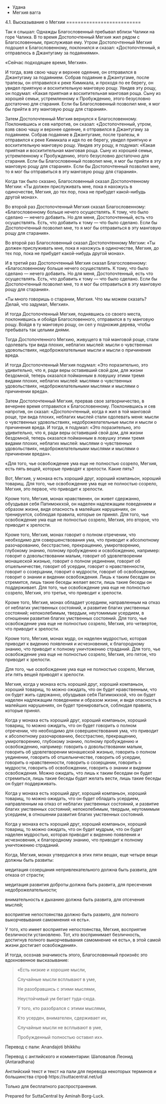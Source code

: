 









* Удана
* Мегхия вагга


4\.1\. Высказывание о Мегхии
\=\=\=\=\=\=\=\=\=\=\=\=\=\=\=\=\=\=\=\=\=\=\=\=\=\=



Так я слышал: Однажды Благословенный пребывал вблизи Чалики на горе Чалика\. В то время Достопочтенный Мегхия жил рядом с Благословенным, прислуживая ему\. Утром Достопочтенный Мегхия подошел к Благословенному, поклонился и сказал: «Достопочтенный, я отправлюсь в Джантугаму за подаяниями»\.


«Сейчас подходящее время, Мегхия»\.


И тогда, взяв свою чашу и верхнее одеяние, он отправился в Джантугаму за подаянием\. Собрав подаяние в Джантугаме, после трапезы, он отправился к реке Кимикала, и проходя по ее берегу, он увидел приятную и восхитительную манговую рощу\. Увидев эту рощу, он подумал: «Какая приятная и восхитительная манговая роща\. Сыну из хорошей семьи, устремленному к Пробуждению, этого безусловно достаточно для старания\. Если бы Благословенный позволил мне, я мог бы прийти в эту манговую рощу для старания»\.


Затем Достопочтенный Мегхия вернулся к Благословенному\. Поклонившись и сев напротив, он сказал: «Достопочтенный, утром, взяв свою чашу и верхнее одеяние, я отправился в Джантугаму за подаянием\. Собрав подаяние в Джантугаме, после трапезы, я отправился к реке Кимикала и идя по ее берегу, увидел приятную и восхитительную манговую рощу\. Увидев эту рощу, я подумал: «Какая приятная и восхитительная манговая роща\. Сыну из хорошей семьи, устремленному к Пробуждению, этого безусловно достаточно для старания\. Если бы Благословенный позволил мне, я мог бы прийти в эту манговую рощу для старания»\. Если бы Достопочтенный позволил мне, то я мог бы отправиться в эту манговую рощу для старания»\.


Когда так было сказано, Благословенный сказал Достопочтенному Мегхии: «Ты должен прислуживать мне, пока я нахожусь в одиночестве, Мегхия, до тех пор, пока не прибудет какой\-нибудь другой монах»\.


Во второй раз Достопочтенный Мегхия сказал Благословенному: «Благословенному больше нечего осуществлять\. К тому, что было сделано — нечего добавить\. Но для меня, Достопочтенный, есть что осуществлять\. Есть, что добавить к тому — что было сделано\. Если бы Достопочтенный позволил мне, то я мог бы отправиться в эту манговую рощу для старания»\.


Во второй раз Благословенный сказал Достопочтенному Мегхии: «Ты должен прислуживать мне, пока я нахожусь в одиночестве, Мегхия, до тех пор, пока не прибудет какой\-нибудь другой монах»\.


И в третий раз Достопочтенный Мегхия сказал Благословенному: «Благословенному больше нечего осуществлять\. К тому, что было сделано — нечего добавить\. Но для меня, Достопочтенный, есть что осуществлять\. Есть, что добавить к тому — что было сделано\. Если бы Достопочтенный позволил мне, то я мог бы отправиться в эту манговую рощу для старания»\.


«Ты много говоришь о старании, Мегхия\. Что мы можем сказать? Делай, что задумал, Мегхия»\.


И тогда Достопочтенный Мегхия, поднявшись со своего места, поклонившись и обойдя Благословенного, отправился в ту манговую рощу\. Войдя в ту манговую рощу, он сел у подножия дерева, чтобы пребывать так целыми днями\.


Тогда Достопочтенного Мегхию, живущего в той манговой роще, стали одолевать три вида плохих, неблагих мыслей: мысли о чувственных удовольствиях, недоброжелательные мысли и мысли о причинения вреда\.


И тогда Достопочтенный Мегхия подумал: «Это поразительно, это удивительно, что я, ради веры оставивший свой дом, для жизни бездомной, теперь оказался пойманным в ловушку этими тремя видами плохих, неблагих мыслей: мыслями о чувственных удовольствиях, недоброжелательными мыслями и мыслями о причинении вреда»\.


Затем Достопочтенный Мегхия, прервав свое затворничество, в вечернее время отправился к Благословенному\. Поклонившись и сев напротив, он сказал: «Достопочтенный, когда я жил в той манговой роще, три вида плохих, неблагих мыслей стали одолевать меня: мысли о чувственных удовольствиях, недоброжелательные мысли и мысли о причинения вреда\. И тогда, я подумал: «Это поразительно, это удивительно, что я, ради веры оставивший свой дом, для жизни бездомной, теперь оказался пойманным в ловушку этими тремя видами плохих, неблагих мыслей: мыслями о чувственных удовольствиях, недоброжелательными мыслями и мыслями о причинении вреда»»\.


«Для того, чье освобождение ума еще не полностью созрело, Мегхия, есть пять вещей, которые приводят к зрелости\. Какие пять?


Вот, Мегхия, у монаха есть хороший друг, хороший компаньон, хороший товарищ\. Для того, чье освобождение ума еще не полностью созрело, Мегхия, это первое, что приводит к зрелости\.


Кроме того, Мегхия, монах нравственен, он живет сдержанно, обуздывая себя Патимоккхой, он наделен надлежащим поведением и образом жизни, видя опасность в малейших нарушениях, он тренируется, соблюдая правила, которые он принял\. Для того, чье освобождение ума еще не полностью созрело, Мегхия, это второе, что приводит к зрелости\.


Кроме того, Мегхия, монах говорит о полном отречении, что необходимо для совершенствования ума, что приводит к абсолютному разочарованию, бесстрастию, прекращению, умиротворению, глубокому знанию, полному пробуждению и освобождению, например: говорит о довольствовании малым, говорит об удовлетворении монашеской жизнью, говорит о полном уединении, говорит об отшельничестве, говорит об усердии, говорит о нравственности, говорит о созерцании, говорит о мудрости, говорит об освобождении, говорит о знании и видении освобождения\. Лишь к таким беседам он стремится, лишь такие беседы желает вести, лишь такие беседы он поддерживает\. Для того, чье освобождение ума еще не полностью созрело, Мегхия, это третье, что приводит к зрелости\.


Кроме того, Мегхия, монах обладает усердием, направленным на отказ от неблагих умственных состояний, и развитие благих умственных состояний; непоколебимым, твердым, неутомимым усердием, в отношении развития благих умственных состояний\. Для того, чье освобождение ума еще не полностью созрело, Мегхия, это четвертое, что приводит к зрелости\.


Кроме того, Мегхия, монах мудр, он наделен мудростью, которая приводит к видению появления и исчезновения, к благородному знанию, что приводит к полному уничтожению страданий\. Для того, чье освобождение ума еще не полностью созрело, Мегхия, это пятое, что приводит к зрелости\.


Для того, чье освобождение ума еще не полностью созрело, Мегхия, эти пять вещей приводят к зрелости\.


Мегхия, когда у монаха есть хороший друг, хороший компаньон, хороший товарищ, то можно ожидать, что он будет нравственным, что он будет жить сдержанно, обуздывая себя Патимоккхой, что он будет наделен надлежащим поведением и образом жизни, и видя опасность в малейших нарушениях, он будет тренироваться, соблюдая правила, которые принял\.


Когда у монаха есть хороший друг, хороший компаньон, хороший товарищ, то можно ожидать, что он будет говорить о полном отречении, что необходимо для совершенствования ума, что приводит к абсолютному разочарованию, бесстрастию, прекращению, умиротворению, глубокому знанию, полному пробуждению и освобождению, например: говорить о довольствовании малым, говорить об удовлетворении монашеской жизнью, говорить о полном уединении, говорить об отшельничестве, говорить об усердии, говорить о нравственности, говорить о созерцании, говорить о мудрости, говорить об освобождении, говорить о знании и видении освобождения\. Можно ожидать, что лишь к таким беседам он будет стремиться, лишь такие беседы будет желать вести, лишь такие беседы он будет поддерживать\.


Когда у монаха есть хороший друг, хороший компаньон, хороший товарищ, то можно ожидать, что он будет обладать усердием, направленным на отказ от неблагих умственных состояний, и развитие благих умственных состояний; непоколебимым, твердым, неутомимым усердием, в отношении развития благих умственных состояний\.


Когда у монаха есть хороший друг, хороший компаньон, хороший товарищ, то можно ожидать, что он будет мудрым, что он будет наделен мудростью, которая приводит к видению появления и исчезновения, к благородному знанию, что приводит к полному уничтожению страданий\.


Когда, Мегхия, монах утвердился в этих пяти вещах, еще четыре вещи должны быть развиты:


медитация созерцания непривлекательного должна быть развита, для отказа от страсти;  

медитация развития доброты должна быть развита, для пресечения недоброжелательности;  

внимательность к дыханию должна быть развита, для отсечения мыслей;  

восприятие непостоянства должно быть развито, для полного выкорчевывания самомнения «я есть»\.


У того, кто имеет восприятие непостоянства, Мегхия, восприятие безличности установлено\. Тот, кто воспринимает безличность, достигнув полного выкорчевывания самомнение «я есть», в этой самой жизни достигает освобождения»\.


И тогда, осознав значимость этого, Благословенный произнёс это вдохновенное высказывание:



> «Есть низкие и хорошие мысли,  
> 
> Случайные мысли всплывают в уме,  
> 
> Не разобравшись с этими мыслями,  
> 
> Неустойчивый ум бегает туда\-сюда\.
> 
> 
> У того, кто разобрался с этими мыслями,  
> 
> Кто усерден, внимателен, сдерживает их,  
> 
> Случайные мысли не всплывают в уме,  
> 
> Пробужденный полностью оставил их»\.



Перевод с пали: Anandajoti bhikkhu


Перевод с английского и комментарии: Шаповалов Леонид \(Antaradhana\)


Английский текст и текст на пали для перевода некоторых терминов и большинства строф https://suttacentral\.net/ud


  

Только для бесплатного распространения\.


  

Prepared for SuttaCentral by Aminah Borg\-Luck\.






